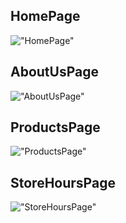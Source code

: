 




## HomePage

!["HomePage"](https://github.com/ZakiyaA/coffee-store-design/blob/master/img/homePage.png?raw=true)

## AboutUsPage

!["AboutUsPage"](https://github.com/ZakiyaA/coffee-store-design/blob/master/img/AboutUsPage.png?raw=true)

## ProductsPage

!["ProductsPage"](https://github.com/ZakiyaA/coffee-store-design/blob/master/img/productsPage.png?raw=true)

## StoreHoursPage

!["StoreHoursPage"](https://github.com/ZakiyaA/coffee-store-design/blob/master/img/storePage.png?raw=true)
